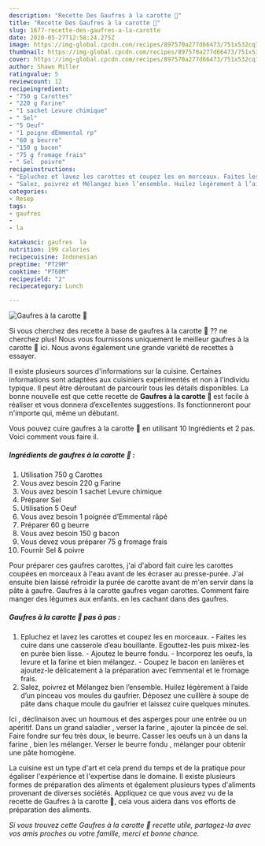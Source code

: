 ```yaml
---
description: "Recette Des Gaufres à la carotte 🥕"
title: "Recette Des Gaufres à la carotte 🥕"
slug: 1677-recette-des-gaufres-a-la-carotte
date: 2020-05-27T12:58:24.275Z
image: https://img-global.cpcdn.com/recipes/897570a277d66473/751x532cq70/gaufres-a-la-carotte-🥕-photo-principale-de-la-recette.jpg
thumbnail: https://img-global.cpcdn.com/recipes/897570a277d66473/751x532cq70/gaufres-a-la-carotte-🥕-photo-principale-de-la-recette.jpg
cover: https://img-global.cpcdn.com/recipes/897570a277d66473/751x532cq70/gaufres-a-la-carotte-🥕-photo-principale-de-la-recette.jpg
author: Shawn Miller
ratingvalue: 5
reviewcount: 12
recipeingredient:
- "750 g Carottes"
- "220 g Farine"
- "1 sachet Levure chimique"
- " Sel"
- "5 Oeuf"
- "1 poigne dEmmental rp"
- "60 g beurre"
- "150 g bacon"
- "75 g fromage frais"
- " Sel  poivre"
recipeinstructions:
- "Epluchez et lavez les carottes et coupez les en morceaux. Faites les cuire dans une casserole d’eau bouillante. Egouttez-les puis mixez-les en purée bien lisse. Ajoutez le beurre fondu. Incorporez les oeufs, la levure et la farine et bien mélangez. Coupez le bacon en lanières et ajoutez-le délicatement à la préparation avec l’emmental et le fromage frais."
- "Salez, poivrez et Mélangez bien l’ensemble. Huilez légèrement à l’aide d’un pinceau vos moules du gaufrier. Déposez une cuillère à soupe de pâte dans chaque moule du gaufrier et laissez cuire quelques minutes."
categories:
- Resep
tags:
- gaufres
- 
- la

katakunci: gaufres  la 
nutrition: 199 calories
recipecuisine: Indonesian
preptime: "PT29M"
cooktime: "PT60M"
recipeyield: "2"
recipecategory: Lunch

---
```



![Gaufres à la carotte 🥕](https://img-global.cpcdn.com/recipes/897570a277d66473/751x532cq70/gaufres-a-la-carotte-🥕-photo-principale-de-la-recette.jpg)

Si vous cherchez des recette à base de gaufres à la carotte 🥕 ?? ne cherchez plus! Nous vous fournissons uniquement le meilleur gaufres à la carotte 🥕 ici. Nous avons également une grande variété de recettes à essayer.

Il existe plusieurs sources d'informations sur la cuisine. Certaines informations sont adaptées aux cuisiniers expérimentés et non à l'individu typique. Il peut être déroutant de parcourir tous les détails disponibles. La bonne nouvelle est que cette recette de <strong> Gaufres à la carotte 🥕 </strong> est facile à réaliser et vous donnera d’excellentes suggestions. Ils fonctionneront pour n'importe qui, même un débutant.

<!--inarticleads1-->

Vous pouvez cuire gaufres à la carotte 🥕 en utilisant 10 Ingrédients et 2 pas. Voici comment vous faire il.

##### Ingrédients de gaufres à la carotte 🥕 :

1. Utilisation 750 g Carottes
1. Vous avez besoin 220 g Farine
1. Vous avez besoin 1 sachet Levure chimique
1. Préparer  Sel
1. Utilisation 5 Oeuf
1. Vous avez besoin 1 poignée d’Emmental râpé
1. Préparer 60 g beurre
1. Vous avez besoin 150 g bacon
1. Vous devez vous préparer 75 g fromage frais
1. Fournir  Sel &amp; poivre


Pour préparer ces gaufres carottes, j&#39;ai d&#39;abord fait cuire les carottes coupées en morceaux à l&#39;eau avant de les écraser au presse-purée. J&#39;ai ensuite bien laissé refroidir la purée de carotte avant de m&#39;en servir dans la pâte à gaufre. Gaufres à la carotte gaufres vegan carottes. Comment faire manger des légumes aux enfants. en les cachant dans des gaufres. 

<!--inarticleads2-->

##### Gaufres à la carotte 🥕 pas à pas :

1. Epluchez et lavez les carottes et coupez les en morceaux. - Faites les cuire dans une casserole d’eau bouillante. Egouttez-les puis mixez-les en purée bien lisse. - Ajoutez le beurre fondu. - Incorporez les oeufs, la levure et la farine et bien mélangez. - Coupez le bacon en lanières et ajoutez-le délicatement à la préparation avec l’emmental et le fromage frais.
1. Salez, poivrez et Mélangez bien l’ensemble. Huilez légèrement à l’aide d’un pinceau vos moules du gaufrier. Déposez une cuillère à soupe de pâte dans chaque moule du gaufrier et laissez cuire quelques minutes.


Ici , déclinaison avec un houmous et des asperges pour une entrée ou un apéritif. Dans un grand saladier , verser la farine , ajouter la pincée de sel. Faire fondre sur feu très doux, le beurre. Casser les oeufs un à un dans la farine , bien les mélanger. Verser le beurre fondu , mélanger pour obtenir une pâte homogène. 

<!--inarticleads1-->

<p>
La cuisine est un type d'art et cela prend du temps et de la pratique pour égaliser l'expérience et l'expertise dans le domaine. Il existe plusieurs formes de préparation des aliments et également plusieurs types d'aliments provenant de diverses sociétés. Appliquez ce que vous avez vu de la recette de Gaufres à la carotte 🥕, cela vous aidera dans vos efforts de préparation des aliments.
</p>

<p>
<i>Si vous trouvez cette Gaufres à la carotte 🥕 recette utile, partagez-la avec vos amis proches ou votre famille, merci et bonne chance.</i>
</p>

